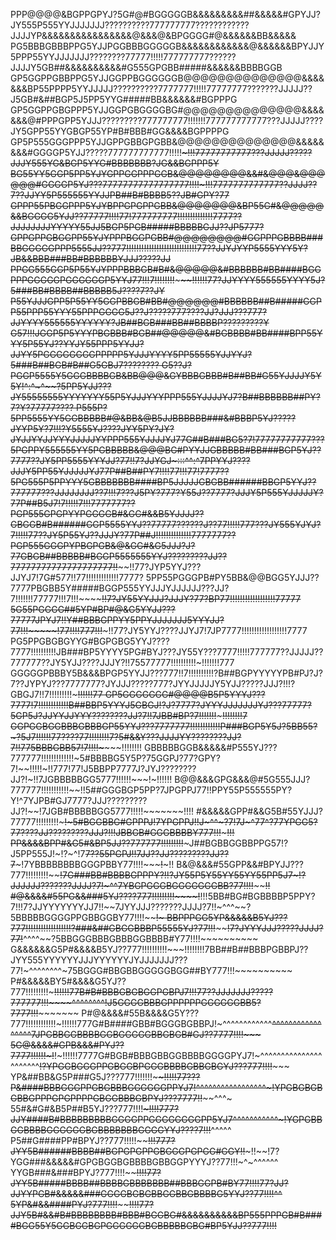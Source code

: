 PPP@@@@&BGPPGPYJ?5G#@#BGGGGGB&&&&&&&&&##&&&&&#GPYJJ?JY555P555YYJJJJJJJ??????????777777777????????????JJJJYP&&&&&&&&&&&&&&&&@&&&@&BPGGGG#@&&&&&&BB&&&&&
PG5BBBGBBBPPG5YJJPGGBBBGGGGGB&&&&&&&&&&&&@&&&&&&BPYJJY5PPP55YYJJJJJJJ????????77777!!!!!777777777??????JJJJY5GB##&&&&&&&&&&#G555GPGBB#####&&&&&&BBBBGGB
GP5GGPPGBBPPG5YJJGGPPBGGGGGGB@@@@@@@@@@@@@@&&&&&&&BP55PPPP5YYJJJJJ??????????7777777!!!!!77777777???????JJJJJ??J5GB#&##BGP5J5PP5YYG#####BB&&&&&&#BGPPPG
GP5GGPPGBGPPP5YJJGGPGBGGGGBG#@@@@@@@@@@@@@@&&&&&&&@#PPPGPP5YJJJ?????????777777777!!!!!!!777777777777???JJJJJ????JY5GPP55YYGBGP55YP#B#BBB#GG&&&&BGPPPPG
GP5P555GGGPPP5YJJGPPGBBGPGBB&@@@@@@@@@@@@@@&&&&&&&&#GGGGP5YJJ?????777777777777!!!!!~~~!!!77777777777???JJJJJ?????JJJY555YG&BGP5YYG#BBBBBBB?JG&&BGPPP5Y
BG55YY5GGP5PP5YJYGPPGGPPPGGB&@@@@@@@@&&#&@@@&@@@@@@#GGGGP5YJ???77777777777777777!!!!~!!!7777777777777??JJJJ??7??JJYY5P555555YYJJPB##B#BBBB5??JB#GPY?77
GPPP55PBGGPPP5YJYBPPGPGPPGBB&@@@@@@@&BP55G#&@@@@@&&BGGGG5YJJ??77777!!!!77!777777777!!!!!!!!!!!!!!7777??JJJJJJJJYYYYY55JJ5BGP5PGB#####BBBBBGJJ??JP5777?
GPPGPPGBGGPP55YJYPPPBGGPGBB#@@@@@@@@#GGPPPGBBBB###BBGGGGGPPP5555JJ??777!!!!!!!!!!!!!!!!!!!!!!!!!!!!77??JJYJYYP5555YYY5Y?JB&&BBB###BB#BBBBBBYJJJ?????JJ
PPGG555GGP5P55YJYPPPBBBGB#B#&@@@@@&#BBBBBB#BB####BGGPPPGGGGGPGGGGGGP5YYJ77!!!7!!!!!!!!~~~~~~~!!!!!!77?JJYYYY555555YYYY5J?5###BB#BBBB##BBBBB5J????7??JY
P55YJJJGPP5P55YY5GGPBBGB#BB#@@@@@@#BBBBBB##B#####GGPP55PPP55YYY55PPPGGGG5J??J?????777????JJ?JJJ???777?JJYYYY555555YYYYYY?JB##BGB###BB##BBBBP?????????Y
G57!!!JGGP5P5YYYPBGBBB#BGB##@@@@@&#BGBBBB#BB####BPP55YYY5P55YJ??YYJY55PPP5YYJJ?JJYY5PGGGGGGGGPPPPP5YJJJYYYY5PP55555YJJYYJ?5###B##BGB#B##G5GBJ7????????
G5??J?PGGP5555Y5GGGBBBBGB&BB@@@&GYBBBGBBB#B##BB#G55YJJJJY5Y5Y!^:^~^~~?5PP5YJJ???JY55555555YYYYYYY55P5YJJJYYYPPP555YJJJJYJ7?B##BBBBBB##PY?7?Y?77777????
P555P?5PP5555YY5GGBBBBB#@&BB&@B5JJBBBBBB###&#BBBP5YJ?????JYYP5Y?7!!!?Y5555YJ????JYY5PY?JY?JYJJYYJJYYYJJJJJYYPPP555YJJJJYJ77G##B###BG5?7!77777777777???
5PGPPY555555YY5PGBBBBB&@@@BG#PYYJJGBBBBB#BB###BGP5YJ??7777??JY5PP5555YYYJJ?77!!7?JJYGJ~:::^^:^7PPYYJ????JJJY5PP55YJJJJJYJ77P##B##PY7!!!!77!!!77!7777??
5PG555P5PPYYY5GBBBBBBB####BP5JJJJJGBGBB######BBGP5YYJ??777777???JJJJJJJJ??7!!~~!7???J5PY?777?Y55J??7777?JJJY5P555YJJJJJY?77P##B5J7!7!!!!!7!!!7777777??
PGP555GPGPYYPGGGGB#&GG#&&B5YJJJJ??GBGGB#B######GGP5555YYJ??77777??????J??77!!!!!777???JY555YJYJ?7!!!!!77??JY5P55YJ??JJJY?77P##J!!!!!!!!!!!!!!7777777??
PGP555GGGPYPBGPGB&@&GG#&G5JJJ?J?77GBGB##BBBBB#BGGP5555555YYJ?????????JJ??77777777777777777777!!~~~~~~!!77?JYP5YYJ???JJYJ7!7G#577!!77!!!!!!!!!!!!!7777?
5PP55PGGGPB#PY5BB&@@BGG5YJJJ??7777PBGBB5Y#####BGGP555YYJJJYJJJJJJ???JJ?7!!!!!!!77777!!!7!!!~~~~~~~~~~!!7?JY55YYJJJ?JJJY?77?BP77!!!!!!!!!!!!!!!!!!77777
5G55PGGGG##5YP#BP#@&G5YYJJ???77777JPYJ7!!Y##BBBGPPYY5PPYJJJJJJJ5YYYJJ?77!!!~~~~~!77!!!!777!!!~~~~~~~!!77?JY5YYJ????JJYJ7!7JP7777!!!!!!!!!!!!!!!!!!7777
PG5PPGBGBGYYG#BGPGBG5YYJ????7777!!!!!!!!!!JB###BP5YYYY5PG#BYJ???JY55Y???7777!!!!!777777??JJJJJ??777777??JY5YJJ????JJJY?!!75577777!!!!!!!!!!~!!!!!!!777
GGGGGPBBBY5B&&&BPGP5YYJJ???777!!7!!!!!!!!!!?B##BGPYYYYYPB#PJ?J?7??JYPYJ???7777777?JYJJJ?????777?JYYJJJJJY5YJJ?????JJJ?!!!?GBGJ7!!7!!!!!!!!!~~~!!!!!!77
GP5GGGGGGG#@@@@B5P5YYYJ???7777!7!!!!!!!!!!!!B##BBP5YYYJ5GBGJ!?J?7777?JYYYJJJJJJJYJ???77777?5GP5J?JJYYJJYYY????????JJ?7!!7JBB#BP?7!!!!!!!~~~~~!!!!!!!!7
GGPGGBGGBBBGBBBGP55YYJ???7777777!!!!!!!!!!!!P###BGP5Y5J?5BB55?~?5J7!!!!!!77????77!!!!!!!!7?5#&&Y???JJJJYY????????JJ?7!!775BBBGBB57!7!!!!~~~~~~!!!!!!!!
GBBBBBGGB&&&&&#P555YJ???777777!!!!!!!!!!!!!~5#BBBBG5Y5P?75GGPJ?77?GPY?7!~~!!!!!~!!777!77!J5BBPP7777J?JYJ????????JJ?!~!!7JGBBBBBGG5777!!!!!!~~~!~!!!!!!
B@@&&&GPG&&&@#5G555JJJ?777777!!!!!!!!!!!~~!!5##GGGBGP5PP?7JPGPPJ77!!PPY55P555555PY?Y!^7YJPB#GJ7777?JJJ?????????JJ?!~~!7JGB#BBBBBGG5777!!!!!~~~~~~~!!!!
#&&&&&GPP#&&G5B#55YJJJ?77777!!!!!!!!!~~~~~!~5#BGGBBG#GPPPJ!7YPGPPJ!!J~^^~?7!7J~^77^?77YPGG5?77????JJ?????????JJJ?!~~!!JBBGB#GGGBBBBY777!!!~~~~~~~~~!!!
PP&&&&BPP#&G5#&BP5JJ??777777!!!!!!!!!~~~~~~~J##BGBBGGBBPPG57!?J5PP555J!~!?~^!7~~7??55PGPJ!!7JJ??JJ?????????JJ??7~~~!7YBBBBBBBBGGGPBBY77!!!!~~~~~!~~~!!
B&@&&&#55GPP&&#BPYJJ???777!!!!!!!!!~~~~~~~~!7G###BB#BBBBGPPPY?!!?JY55P5Y55YY55YY55PP5J7~!?JJJJJJ???????JJJJ?7!~^^~~7YBGPGGGBGGGGGGGBB?77!!!!~~~~~~~~!!
#@&&&&#55PG&&###5YJ????777!!!!!!!!!~~~~!~~!!!5BB#BG#BGBBBBP5PPY?7!!!7?JJYYYYYYYJJ7!!~~7JYYJJJ???????JJJJ?7!!~^^^~~?5BBBBBGGGGPPGBBGGBY77!!!!~~~~~~~~!~
BBPPPGG5YP&&&&&B5YJ???777!!!!!!!!!!~~!!!!!!!!?###&##GBGGBBBP55555YJ?77!!!~~~~~~~~!7?JYYYJJJ?????JJJJ?77!~~^^^^~~?5BBGGGBBBGBBBGGBBBB#Y77!!!!~~~~~~~~~~
G&&&&&&G5P#&&&&B5YJ??777!!!!!!!!!!~~~!!!!!!!!7BB##B##BBBPGBBPJ??JYY555YYYYYYJJJYYYYYYJYJJJJJJJ???77!~^^^^^^^^~75BGGG#BBGBBGGGGGBGG##BY777!!!~~~~~~~~~~
P#&&&&&BY5#&&&&G5YJ??777!!!!!!!!!~~~~~!!!!!!77B#B#BBBGBGBGGPGBPJ7!!!77??JJJJJJJ?????777777!!!~~~~^^^^^^^^~~!J5GGGGBBBGPPPPPPGGGGGGBB5?7777!!!~~~~~~~~~
P#@&&&&#55B&&&&G5Y???777!!!!!!!!!!!!~!!!!!!777G#B####GBB#BGGGBGBBPJ!~^^^^^^^^^^^^~~^^^^^^^^^^^^^^^^^~~~~7JPGBBGGBBBBGGBGGGGGBBGBGB#GJ??7777!!!!~~~~~~~
5G@&&&&#GPB&&&#PYJ??7777!!!!!!~!~~!~!!!!!!7777G#BGB#BBBGBBGGBBBBGGGGPYJ7!~^^^^^^^^^^^^^^^^^^^^^^~~~~!?YPGGBGGGPPGBGGBPGGGBBBBGBBGBGYJ???777!!!!~~~~~~~
YP&##BB&G5P###G5J???777!!!!!!!~~~~~~!!!!!77???P&####BBBGGGPPGBGBBBGGGGGGPPYJ7!~~^^^^^^^^^^^^^^^^^~!YPGBGBGBGBBGPPPGPGPPPPGBGGBBBGBPYJ???7777!!~~~~^^^~
55#&#G#&B5P##B5YJ???777!!!!~~~~~~~~~!!!!777?JJY####B#BBBBBBBBBGGGGPPGGGGGGGGPP5YJ7~~^~~^^^^^^^^^^~!YGPGBBGGBBBBGGGGGGBGBBBBBBBGGGGYYJ????7!!!~~~~^^^^^
P5##G####PP#BPYJ??777!!!!!~~~~~~~~~~!!!777?JYY5B######BBBB##BGPGPGPPGBGGGPGPGG#GGY!!~~~~~~~~~!!~~!7?YGG###&&&&&#GPGBGGBGBBBBGBBGGPYYYJ??77!!!~^~^^^^^^
YYGB###&###BPYJ?777!!!!~~~~~~~~~~~~!!!!77?JYY5B#####BBBB##BBBBGBBBBBBB##BBBGGPB#BY77!!!!77?JJ?JJYYPGB#&&&&&###GGGGBGBGBBGGBBGBBBBG5YYJ??77!!!!~~~~^^~~
5YP&#&&####PYJ?777!!!!~~~~~~~~~~~~!!!!77?JJY5B#&&#B#BBBBBBBB#BBB#BGGBG#&&&&&&&&&&BP555PPPGB#B####BGG55Y5GGBGGBGPGGGGGGBGBBBBBGBG#BP5YJJ??777!!!!~~~~~~
